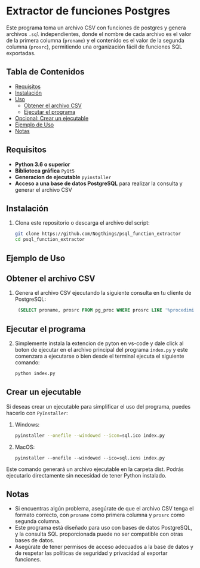 # Extractor de funciones Postgres

Este programa toma un archivo CSV con funciones de postgres  y genera archivos `.sql` independientes, donde el nombre de cada archivo es el valor de la primera columna (`proname`) y el contenido es el valor de la segunda columna (`prosrc`), permitiendo una organización fácil de funciones SQL exportadas.

## Tabla de Contenidos

- [Requisitos](#requisitos)
- [Instalación](#instalación)
- [Uso](#ejemplo-de-uso)
  - [Obtener el archivo CSV](#obtener-el-archivo-csv)
  - [Ejecutar el programa](#ejecutar-el-programa)
- [Opcional: Crear un ejecutable](crear-un-ejecutable)
- [Ejemplo de Uso](#ejemplo-de-uso)
- [Notas](#notas)

## Requisitos

- **Python 3.6 o superior**
- **Biblioteca gráfica** `PyQt5`
- **Generacion de ejecutable** `pyinstaller`
- **Acceso a una base de datos PostgreSQL** para realizar la consulta y generar el archivo CSV

## Instalación

1. Clona este repositorio o descarga el archivo del script:
   ```bash
   git clone https://github.com/Nogthings/psql_function_extractor
   cd psql_function_extractor

## Ejemplo de Uso

## Obtener el archivo CSV
1. Genera el archivo CSV ejecutando la siguiente consulta en tu cliente de PostgreSQL:

   ```sql
    (SELECT proname, prosrc FROM pg_proc WHERE prosrc LIKE '%procedimientos_a_buscar%') TO 'functions.csv' CSV HEADER;

## Ejecutar el programa
2. Simplemente instala la extencion de pyton en vs-code y dale click al boton de ejecutar en el archivo principal del programa `index.py` y este comenzara a ejecutarse o bien desde el terminal ejecuta el siguiente comando:
   ```bash
   python index.py

## Crear un ejecutable

Si deseas crear un ejecutable para simplificar el uso del programa, puedes hacerlo con `PyInstaller`:
   
1. Windows:
   ```bash
   pyinstaller --onefile --windowed --icon=sql.ico index.py

2. MacOS: 
   ```bashs
   pyinstaller --onefile --windowed --ico=sql.icns index.py

Este comando generará un archivo ejecutable en la carpeta dist. Podrás ejecutarlo directamente sin necesidad de tener Python instalado.

## Notas

- Si encuentras algún problema, asegúrate de que el archivo CSV tenga el formato correcto, con `proname` como primera columna y `prosrc` como segunda columna.
- Este programa está diseñado para uso con bases de datos PostgreSQL, y la consulta SQL proporcionada puede no ser compatible con otras bases de datos.
- Asegúrate de tener permisos de acceso adecuados a la base de datos y de respetar las políticas de seguridad y privacidad al exportar funciones.
